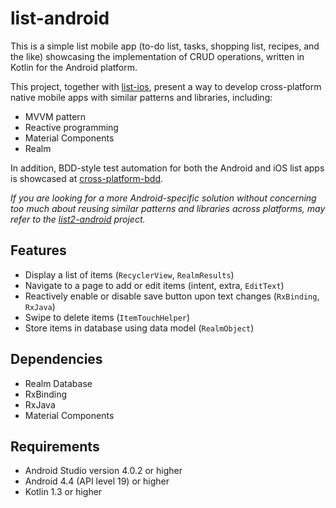 # list-android
This is a simple list mobile app (to-do list, tasks, shopping list, recipes, and the like) 
showcasing the implementation of CRUD operations, written in Kotlin for the Android platform.

This project, together with [list-ios](https://github.com/cyliong/list-ios), 
present a way to develop cross-platform native mobile apps with similar patterns and libraries, including:
- MVVM pattern
- Reactive programming
- Material Components
- Realm 

In addition, BDD-style test automation for both the Android and iOS list apps is showcased at 
[cross-platform-bdd](https://github.com/cyliong/cross-platform-bdd).

*If you are looking for a more Android-specific solution without concerning
too much about reusing similar patterns and libraries across platforms,
may refer to the [list2-android](https://github.com/cyliong/list2-android) project.*

## Features
- Display a list of items (`RecyclerView`, `RealmResults`)
- Navigate to a page to add or edit items (intent, extra, `EditText`)
- Reactively enable or disable save button upon text changes (`RxBinding`, `RxJava`)
- Swipe to delete items (`ItemTouchHelper`)
- Store items in database using data model (`RealmObject`)

## Dependencies
- Realm Database
- RxBinding
- RxJava
- Material Components

## Requirements
- Android Studio version 4.0.2 or higher
- Android 4.4 (API level 19) or higher
- Kotlin 1.3 or higher